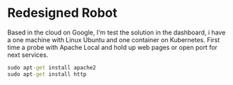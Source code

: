 # Redesigned Robot

Based in the cloud on Google, I'm test the solution in the dashboard, i have a one machine with Linux Ubuntu and one container on Kubernetes.
First time a probe with Apache Local and hold up web pages or open port for next services.

```cmd
sudo apt-get install apache2
sudo apt-get install http
```
